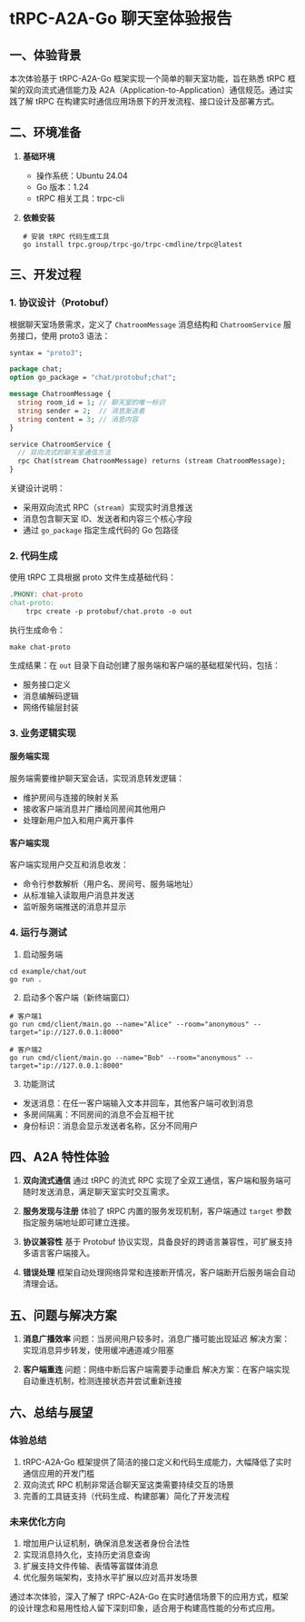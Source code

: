 # tRPC-A2A-Go 聊天室体验报告

## 一、体验背景

本次体验基于 tRPC-A2A-Go 框架实现一个简单的聊天室功能，旨在熟悉 tRPC 框架的双向流式通信能力及 A2A（Application-to-Application）通信规范。通过实践了解 tRPC 在构建实时通信应用场景下的开发流程、接口设计及部署方式。

## 二、环境准备

1. **基础环境**
    - 操作系统：Ubuntu 24.04
    - Go 版本：1.24
    - tRPC 相关工具：trpc-cli

2. **依赖安装**
   ```shell
   # 安装 tRPC 代码生成工具
   go install trpc.group/trpc-go/trpc-cmdline/trpc@latest
   ```

## 三、开发过程

### 1. 协议设计（Protobuf）

根据聊天室场景需求，定义了 `ChatroomMessage` 消息结构和 `ChatroomService` 服务接口，使用 proto3 语法：

```protobuf
syntax = "proto3";

package chat;
option go_package = "chat/protobuf;chat";

message ChatroomMessage {
  string room_id = 1; // 聊天室的唯一标识
  string sender = 2;  // 消息发送者
  string content = 3; // 消息内容
}

service ChatroomService {
  // 双向流式的聊天室通信方法
  rpc Chat(stream ChatroomMessage) returns (stream ChatroomMessage);
}
```

关键设计说明：
- 采用双向流式 RPC（`stream`）实现实时消息推送
- 消息包含聊天室 ID、发送者和内容三个核心字段
- 通过 `go_package` 指定生成代码的 Go 包路径

### 2. 代码生成

使用 tRPC 工具根据 proto 文件生成基础代码：

```makefile
.PHONY: chat-proto
chat-proto:
	trpc create -p protobuf/chat.proto -o out
```

执行生成命令：
```shell
make chat-proto
```

生成结果：在 `out` 目录下自动创建了服务端和客户端的基础框架代码，包括：
- 服务接口定义
- 消息编解码逻辑
- 网络传输层封装

### 3. 业务逻辑实现

#### 服务端实现
服务端需要维护聊天室会话，实现消息转发逻辑：
- 维护房间与连接的映射关系
- 接收客户端消息并广播给同房间其他用户
- 处理新用户加入和用户离开事件

#### 客户端实现
客户端实现用户交互和消息收发：
- 命令行参数解析（用户名、房间号、服务端地址）
- 从标准输入读取用户消息并发送
- 监听服务端推送的消息并显示

### 4. 运行与测试

1. 启动服务端
```shell
cd example/chat/out
go run .
```

2. 启动多个客户端（新终端窗口）
```shell
# 客户端1
go run cmd/client/main.go --name="Alice" --room="anonymous" --target="ip://127.0.0.1:8000"

# 客户端2
go run cmd/client/main.go --name="Bob" --room="anonymous" --target="ip://127.0.0.1:8000"
```

3. 功能测试
- 发送消息：在任一客户端输入文本并回车，其他客户端可收到消息
- 多房间隔离：不同房间的消息不会互相干扰
- 身份标识：消息会显示发送者名称，区分不同用户

## 四、A2A 特性体验

1. **双向流式通信**
   通过 tRPC 的流式 RPC 实现了全双工通信，客户端和服务端可随时发送消息，满足聊天室实时交互需求。

2. **服务发现与注册**
   体验了 tRPC 内置的服务发现机制，客户端通过 `target` 参数指定服务端地址即可建立连接。

3. **协议兼容性**
   基于 Protobuf 协议实现，具备良好的跨语言兼容性，可扩展支持多语言客户端接入。

4. **错误处理**
   框架自动处理网络异常和连接断开情况，客户端断开后服务端会自动清理会话。

## 五、问题与解决方案

1. **消息广播效率**
   问题：当房间用户较多时，消息广播可能出现延迟
   解决方案：实现消息异步转发，使用缓冲通道减少阻塞

2. **客户端重连**
   问题：网络中断后客户端需要手动重启
   解决方案：在客户端实现自动重连机制，检测连接状态并尝试重新连接

## 六、总结与展望

### 体验总结
1. tRPC-A2A-Go 框架提供了简洁的接口定义和代码生成能力，大幅降低了实时通信应用的开发门槛
2. 双向流式 RPC 机制非常适合聊天室这类需要持续交互的场景
3. 完善的工具链支持（代码生成、构建部署）简化了开发流程

### 未来优化方向
1. 增加用户认证机制，确保消息发送者身份合法性
2. 实现消息持久化，支持历史消息查询
3. 扩展支持文件传输、表情等富媒体消息
4. 优化服务端架构，支持水平扩展以应对高并发场景

通过本次体验，深入了解了 tRPC-A2A-Go 在实时通信场景下的应用方式，框架的设计理念和易用性给人留下深刻印象，适合用于构建高性能的分布式应用。